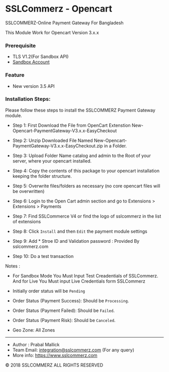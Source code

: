 # SSLCommerz - Opencart

SSLCOMMERZ-Online Payment Gateway For Bangladesh

This Module Work for Opencart Version 3.x.x

### Prerequisite

  - TLS V1.2(For Sandbox API)
  - [Sandbox Account](https://developer.sslcommerz.com/registration/ "SSLCommerz Sandbox Registration")

### Feature

  - New version 3.5 API

### Installation Steps:

Please follow these steps to install the SSLCOMMERZ Payment Gateway module.

- Step 1: First Download the File from OpenCart Extenstion New-Opencart-PaymentGateway-V3.x.x-EasyCheckout 

- Step 2: Unzip Downloaded File Named New-Opencart-PaymentGateway-V3.x.x-EasyCheckout.zip in a Folder.

- Step 3: Upload Folder Name catalog and admin to the Root of your server, where your opencart installed.

- Step 4: Copy the contents of this package to your opencart installation keeping the folder structure.

- Step 5: Overwrite files/folders as necessary (no core opencart files will be overwritten)

- Step 6: Login to the Open Cart admin section and go to Extensions > Extensions > Payments

- Step 7: Find SSLCommerce V4 or find the logo of sslcommerz in the list of extensions

- Step 8: Click `Install` and then `Edit` the payment module settings

- Step 9: Add * Stroe ID and Validation password : Provided By sslcommerz.com

- Step 10: Do a test transaction

Notes :

* For Sandbox Mode You Must Input Test Creadentials of SSLCommerz. And for Live You Must input Live Credentials form SSLCommerz

* Initially order status will be `Pending`

* Order Status (Payment Success): Should be `Processing`.

* Order Status (Payment Failed): Should be `Failed`.

* Order Status (Payment Risk): Should be `Canceled`.

* Geo Zone: All Zones

---------------------------------------------------------------------------------

- Author : Prabal Mallick
- Team Email: integration@sslcommerz.com (For any query)
- More info: https://www.sslcommerz.com

© 2018 SSLCOMMERZ ALL RIGHTS RESERVED
